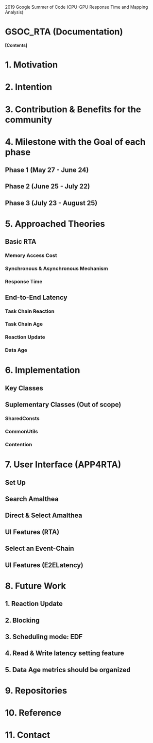 2019 Google Summer of Code (CPU-GPU Response Time and Mapping Analysis)
# GSOC_RTA (Documentation)

**[Contents]**
# 1. Motivation
# 2. Intention
# 3. Contribution & Benefits for the community
# 4. Milestone with the Goal of each phase
## Phase 1 (May 27 - June 24)
## Phase 2 (June 25 - July 22)
## Phase 3 (July 23 - August 25)
# 5. Approached Theories
## Basic RTA
### Memory Access Cost
### Synchronous & Asynchronous Mechanism
### Response Time
## End-to-End Latency
### Task Chain Reaction
### Task Chain Age
### Reaction Update
### Data Age
# 6. Implementation
## Key Classes
## Suplementary Classes (Out of scope)
### SharedConsts
### CommonUtils
### Contention
# 7. User Interface (APP4RTA)
## Set Up
## Search Amalthea
## Direct & Select Amalthea
## UI Features (RTA)
## Select an Event-Chain
## UI Features (E2ELatency)
# 8. Future Work
## 1. Reaction Update
## 2. Blocking
## 3. Scheduling mode: EDF
## 4. Read & Write latency setting feature
## 5. Data Age metrics should be organized
# 9. Repositories
# 10. Reference
# 11. Contact
